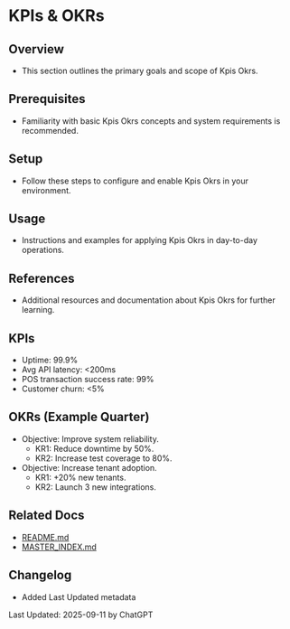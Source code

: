 # KPIs & OKRs

## Overview
- This section outlines the primary goals and scope of Kpis Okrs.

## Prerequisites
- Familiarity with basic Kpis Okrs concepts and system requirements is recommended.

## Setup
- Follow these steps to configure and enable Kpis Okrs in your environment.

## Usage
- Instructions and examples for applying Kpis Okrs in day-to-day operations.

## References
- Additional resources and documentation about Kpis Okrs for further learning.


## KPIs
- Uptime: 99.9%
- Avg API latency: <200ms
- POS transaction success rate: 99%
- Customer churn: <5%

## OKRs (Example Quarter)
- Objective: Improve system reliability.
  - KR1: Reduce downtime by 50%.
  - KR2: Increase test coverage to 80%.
- Objective: Increase tenant adoption.
  - KR1: +20% new tenants.
  - KR2: Launch 3 new integrations.

## Related Docs
- [README.md](README.md)
- [MASTER_INDEX.md](MASTER_INDEX.md)


## Changelog
- Added Last Updated metadata

Last Updated: 2025-09-11 by ChatGPT
